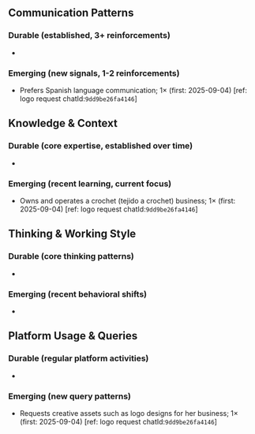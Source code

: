 ## Communication Patterns
### Durable (established, 3+ reinforcements)
- 

### Emerging (new signals, 1-2 reinforcements)
- Prefers Spanish language communication; 1× (first: 2025-09-04) [ref: logo request chatId:`9dd9be26fa4146`]

## Knowledge & Context
### Durable (core expertise, established over time)
- 

### Emerging (recent learning, current focus)
- Owns and operates a crochet (tejido a crochet) business; 1× (first: 2025-09-04) [ref: logo request chatId:`9dd9be26fa4146`]

## Thinking & Working Style
### Durable (core thinking patterns)
- 

### Emerging (recent behavioral shifts)
- 

## Platform Usage & Queries
### Durable (regular platform activities)
- 

### Emerging (new query patterns)
- Requests creative assets such as logo designs for her business; 1× (first: 2025-09-04) [ref: logo request chatId:`9dd9be26fa4146`]